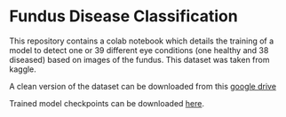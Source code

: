 # Fundus Disease Classification

This repository contains a colab notebook which details the training of a model to detect one or 39 different eye conditions (one healthy and 38 diseased) based on images of the fundus. This dataset was taken from kaggle.

A clean version of the dataset can be downloaded from this [google drive](https://drive.google.com/drive/folders/18Rl6OSqn04ac-0UZgod_UfA77OmRfYZ7?usp=sharing)

Trained model checkpoints can be downloaded [here](https://drive.google.com/file/d/1tqHxX2Cjf1j2I0LUeF0n2G_1EFRpUJCT/view?usp=sharing).
